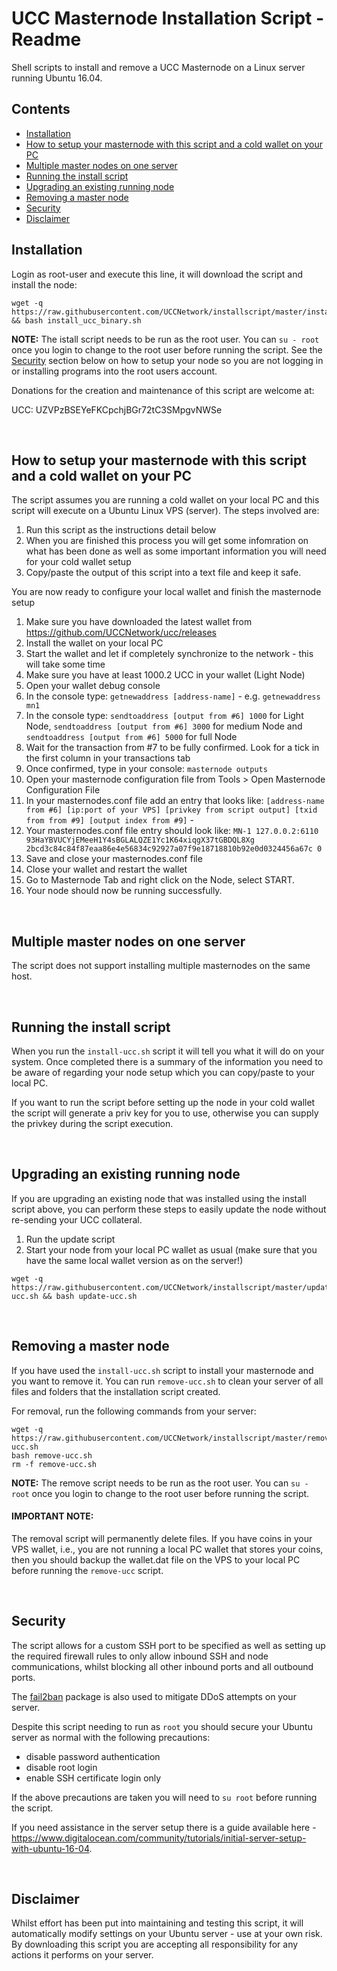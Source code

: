 # UCC Masternode Installation Script - Readme

Shell scripts to install and remove a UCC Masternode on a Linux server running Ubuntu 16.04.

## Contents

  - [Installation](#Installation)
  - [How to setup your masternode with this script and a cold wallet on your PC](#how-to-setup-your-masternode-with-this-script-and-a-cold-wallet-on-your-PC)
  - [Multiple master nodes on one server](#multiple-master-nodes-on-one-server)
  - [Running the install script](#running-the-install-script)
  - [Upgrading an existing running node](#upgrading-an-existing-running-node)
  - [Removing a master node](#removing-a-master-node)
  - [Security](#security)
  - [Disclaimer](#disclaimer)



## Installation 

Login as root-user and execute this line, it will download the script and install the node:

```
wget -q https://raw.githubusercontent.com/UCCNetwork/installscript/master/install_ucc_binary.sh && bash install_ucc_binary.sh 
```

**NOTE:** The istall script needs to be run as the root user. You can `su - root` once you login to change to the root user before running the script. See the [Security](#security) section below on how to setup your node so you are not logging in or installing programs into the root users account.

Donations for the creation and maintenance of this script are welcome at:
&nbsp;

UCC: UZVPzBSEYeFKCpchjBGr72tC3SMpgvNWSe

&nbsp;

## How to setup your masternode with this script and a cold wallet on your PC
The script assumes you are running a cold wallet on your local PC and this script will execute on a Ubuntu Linux VPS (server). The steps involved are:

 1. Run this script as the instructions detail below
 2. When you are finished this process you will get some infomration on what has been done as well as some important information you will need for your cold wallet setup
 3. Copy/paste the output of this script into a text file and keep it safe.

You are now ready to configure your local wallet and finish the masternode setup

 1. Make sure you have downloaded the latest wallet from https://github.com/UCCNetwork/ucc/releases
 2. Install the wallet on your local PC
 3. Start the wallet and let if completely synchronize to the network - this will take some time
 4. Make sure you have at least 1000.2 UCC in your wallet (Light Node)
 5. Open your wallet debug console
 6. In the console type: `getnewaddress [address-name]` - e.g. `getnewaddress mn1`
 7. In the console type: `sendtoaddress [output from #6] 1000` for Light Node, `sendtoaddress [output from #6] 3000` for medium Node and `sendtoaddress [output from #6] 5000` for full Node
 8. Wait for the transaction from #7 to be fully confirmed. Look for a tick in the first column in your transactions tab
 9. Once confirmed, type in your console: `masternode outputs`
 10. Open your masternode configuration file from Tools > Open Masternode Configuration File
 11. In your masternodes.conf file add an entry that looks like: `[address-name from #6] [ip:port of your VPS] [privkey from script output] [txid from from #9] [output index from #9]` - 
 12. Your masternodes.conf file entry should look like: `MN-1 127.0.0.2:6110 93HaYBVUCYjEMeeH1Y4sBGLALQZE1Yc1K64xiqgX37tGBDQL8Xg 2bcd3c84c84f87eaa86e4e56834c92927a07f9e18718810b92e0d0324456a67c 0`
 13. Save and close your masternodes.conf file
 14. Close your wallet and restart the wallet
 15. Go to Masternode Tab and right click on the Node, select START.
 16. Your node should now be running successfully.

&nbsp;


## Multiple master nodes on one server
The script does not support installing multiple masternodes on the same host.

&nbsp;


## Running the install script
When you run the `install-ucc.sh` script it will tell you what it will do on your system. Once completed there is a summary of the information you need to be aware of regarding your node setup which you can copy/paste to your local PC.

If you want to run the script before setting up the node in your cold wallet the script will generate a priv key for you to use, otherwise you can supply the privkey during the script execution.

&nbsp;


## Upgrading an existing running node

If you are upgrading an existing node that was installed using the install script above, you can perform these steps to easily update the node without re-sending your UCC collateral.

 1. Run the update script
 2. Start your node from your local PC wallet as usual (make sure that you have the same local wallet version as on the server!)

```
wget -q https://raw.githubusercontent.com/UCCNetwork/installscript/master/update-ucc.sh && bash update-ucc.sh
```

&nbsp;

## Removing a master node
If you have used the `install-ucc.sh` script to install your masternode and you want to remove it. You can run `remove-ucc.sh` to clean your server of all files and folders that the installation script created.

For removal, run the following commands from your server:

```
wget -q https://raw.githubusercontent.com/UCCNetwork/installscript/master/remove-ucc.sh  
bash remove-ucc.sh
rm -f remove-ucc.sh
```

**NOTE:** The remove script needs to be run as the root user. You can `su - root` once you login to change to the root user before running the script.

#### IMPORTANT NOTE:
The removal script will permanently delete files. If you have coins in your VPS wallet, i.e., you are not running a local PC wallet that stores your coins, then you should backup the wallet.dat file on the VPS to your local PC before running the `remove-ucc` script. 


&nbsp;

## Security
The script allows for a custom SSH port to be specified as well as setting up the required firewall rules to only allow inbound SSH and node communications, whilst blocking all other inbound ports and all outbound ports.

The [fail2ban](https://www.fail2ban.org/wiki/index.php/Main_Page) package is also used to mitigate DDoS attempts on your server.

Despite this script needing to run as `root` you should secure your Ubuntu server as normal with the following precautions:

 - disable password authentication
 - disable root login
 - enable SSH certificate login only

If the above precautions are taken you will need to `su root` before running the script.

If you need assistance in the server setup there is a guide available here - https://www.digitalocean.com/community/tutorials/initial-server-setup-with-ubuntu-16-04.

&nbsp;

## Disclaimer
Whilst effort has been put into maintaining and testing this script, it will automatically modify settings on your Ubuntu server - use at your own risk. By downloading this script you are accepting all responsibility for any actions it performs on your server.

&nbsp;
